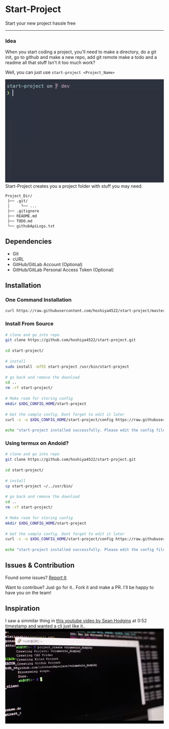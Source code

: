 # Start-Project

<p>Start your new project hassle free</p>

---

### Idea
When you start coding a project, you'll need to make a directory, do a git init, go to github and make a new repo, add git remote make a todo and a readme all that stuff
Isn't it too much work?

Well, you can just use `start-project <Project_Name>`

![Start Project Preview](https://raw.githubusercontent.com/hoshiya4522/start-project/master/assets/startproject.gif)
Start-Project creates you a project folder with stuff you may need.
```
Project_Dir/
 ├── .git/
 │     └── ...
 ├── .gitignore
 ├── README.md
 ├── TODO.md
 └── githubApiLogs.txt
```

## Dependencies

- Git
- cURL
- GitHub/GitLab Account (Optional)
- GitHub/GitLab Personal Access Token (Optional)

## Installation

### One Command Installation
```sh
curl https://raw.githubusercontent.com/hoshiya4522/start-project/master/install.sh | bash
```

### Install From Source
```sh
# clone and go into repo
git clone https://github.com/hoshiya4522/start-project.git

cd start-project/

# install
sudo install -m755 start-project /usr/bin/start-project

# go back and remove the download
cd ..
rm -rf start-project/

# Make room for storing config
mkdir $XDG_CONFIG_HOME/start-project

# Get the sample config. Dont forget to edit it later
curl -s -o $XDG_CONFIG_HOME/start-project/config https://raw.githubusercontent.com/hoshiya4522/start-project/master/example_config &&

echo "start-project installed successfully. Please edit the config file of start-project at $XDG_CONFIG_HOME/start-project/config to make it work properly"
```

### Using termux on Andoid?
```sh
# clone and go into repo
git clone https://github.com/hoshiya4522/start-project.git

cd start-project/

# install
cp start-project ~/../usr/bin/

# go back and remove the download
cd ..
rm -rf start-project/

# Make room for storing config
mkdir $XDG_CONFIG_HOME/start-project

# Get the sample config. Dont forget to edit it later
curl -s -o $XDG_CONFIG_HOME/start-project/config https://raw.githubusercontent.com/hoshiya4522/start-project/master/example_config &&

echo "start-project installed successfully. Please edit the config file of start-project at $XDG_CONFIG_HOME/start-project/config to make it work properly"
```

## Issues & Contribution

Found some issues? [Report It](https://github.com/hoshiya4522/start-project/issues/new/choose)

Want to contribue? Just go for it.. Fork it and make a PR. I'll be happy to have you on the team!

## Inspiration

I saw a simmilar thing in [this youtube video by Sean Hodgins](https://m.youtube.com/watch?v=sVv1oc14X1w) at 0:52 timestamp and wanted a cli just like it..
<a href="https://m.youtube.com/watch?v=sVv1oc14X1w"><img src="https://raw.githubusercontent.com/hoshiya4522/start-project/master/assets/insvideo.png" alt="TENEX Solid State Volumetric OLED Display - EP-T0-622343EB"></a>
